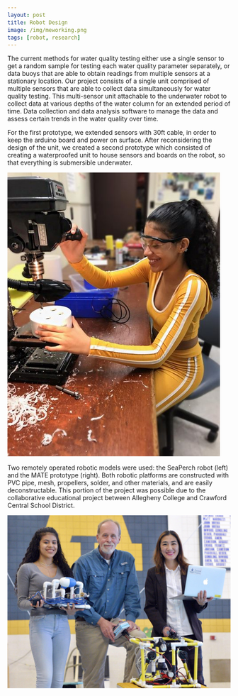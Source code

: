 ```yaml
---
layout: post
title: Robot Design
image: /img/meworking.png
tags: [robot, research]
---
```


The current methods for water quality testing either use a single sensor to
get a random sample for testing each water quality	parameter separately, or
data buoys that are able to obtain readings from multiple sensors at a
stationary location.
Our project consists of a single unit comprised of multiple sensors that are
able to collect data simultaneously for water quality testing. This
multi-sensor unit attachable to the underwater robot to collect data at various
depths of the water column for an extended period of time.
Data collection and data analysis software to manage the data and assess
certain trends in the water quality over time.

For the first prototype, we extended sensors with 30ft cable, in order to keep
the arduino board and power on surface. After reconsidering the design of the
unit, we created a second prototype which consisted of creating a waterproofed
unit to house sensors and boards on the robot, so that everything is
submersible underwater.

![Drilling Holes](/img/drilling.jpeg)

Two remotely operated robotic models were used: the SeaPerch robot (left) and
the MATE prototype (right). Both robotic platforms are constructed with PVC
pipe, mesh, propellers, solder, and other materials, and are easily
deconstructable. This portion of the project was possible due to the
collaborative educational project between Allegheny College and Crawford
Central School District.

![Different Models](/img/group_pic.jpg)
